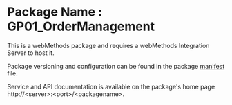 # Package Name : GP01_OrderManagement
This is a webMethods package and requires a webMethods Integration Server to host it.

Package versioning and configuration can be found in the package [manifest](./GPOrderManagement/manifest.v3) file.

Service and API documentation is available on the package's home page http://&lt;server&gt;:&lt;port&gt;/&lt;packagename>.
